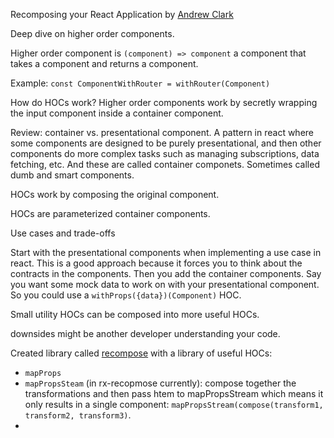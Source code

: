 Recomposing your React Application by [Andrew Clark](https://twitter.com/acdlite)

Deep dive on higher order components.

Higher order component is `(component) => component` a component that takes a component and returns a component.

Example: `const ComponentWithRouter = withRouter(Component)`

How do HOCs work?  Higher order components work by secretly wrapping the input component inside a container component.

Review: container vs. presentational component.  A pattern in react where some components are designed to be purely presentational, and then other components do more complex tasks such as managing subscriptions, data fetching, etc.  And these are called container componets.  Sometimes called dumb and smart components.

HOCs work by composing the original component.

HOCs are parameterized container components.

Use cases and trade-offs

Start with the presentational components when implementing a use case in react.  This is a good approach because it forces you to think about the contracts in the components.  Then you add the container components.  Say you want some mock data to work on with your presentational component.  So you could use a `withProps({data})(Component)` HOC.

Small utility HOCs can be composed into more useful HOCs.

downsides might be another developer understanding your code.

Created library called [recompose](https://github.com/acdlite/recompose) with a library of useful HOCs:

* `mapProps`
* `mapPropsSteam` (in rx-recopmose currently): compose together the transformations and then pass htem to mapPropsStream which means it only results in a single component: `mapPropsStream(compose(transform1, transform2, transform3)`.
* 
